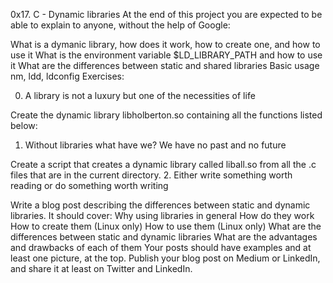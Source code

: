 0x17. C - Dynamic libraries
At the end of this project you are expected to be able to explain to anyone, without the help of Google:

What is a dymanic library, how does it work, how to create one, and how to use it
What is the environment variable $LD_LIBRARY_PATH and how to use it
What are the differences between static and shared libraries
Basic usage nm, ldd, ldconfig
Exercises:

0. A library is not a luxury but one of the necessities of life

Create the dynamic library libholberton.so containing all the functions listed below:
1. Without libraries what have we? We have no past and no future

Create a script that creates a dynamic library called liball.so from all the .c files that are in the current directory.
2. Either write something worth reading or do something worth writing

Write a blog post describing the differences between static and dynamic libraries. It should cover:
Why using libraries in general
How do they work
How to create them (Linux only)
How to use them (Linux only)
What are the differences between static and dynamic libraries
What are the advantages and drawbacks of each of them
Your posts should have examples and at least one picture, at the top. Publish your blog post on Medium or LinkedIn, and share it at least on Twitter and LinkedIn.
